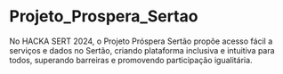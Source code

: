 # Projeto_Prospera_Sertao
No HACKA SERT 2024, o Projeto Próspera Sertão propõe acesso fácil a serviços e dados no Sertão, criando plataforma inclusiva e intuitiva para todos, superando barreiras e promovendo participação igualitária.
